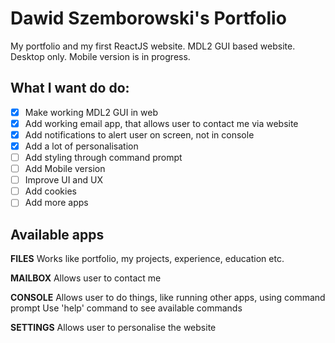 # Dawid Szemborowski's Portfolio

My portfolio and my first ReactJS website.
MDL2 GUI based website.
Desktop only. Mobile version is in progress.

## What I want do do:

- [x] Make working MDL2 GUI in web
- [x] Add working email app, that allows user to contact me via website
- [x] Add notifications to alert user on screen, not in console
- [x] Add a lot of personalisation
- [ ] Add styling through command prompt
- [ ] Add Mobile version
- [ ] Improve UI and UX
- [ ] Add cookies
- [ ] Add more apps

## Available apps

**FILES**
    Works like portfolio, my projects, experience, education etc.

**MAILBOX**
    Allows user to contact me

**CONSOLE**
    Allows user to do things, like running other apps, using command prompt
    Use 'help' command to see available commands

**SETTINGS**
    Allows user to personalise the website
